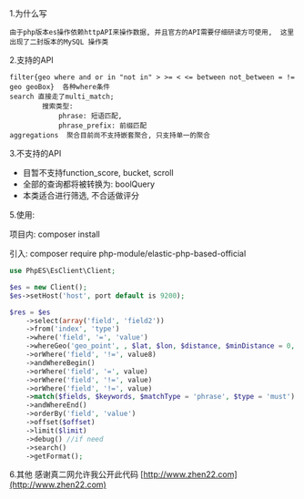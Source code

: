 1.为什么写

```text
由于php版本es操作依赖httpAPI来操作数据, 并且官方的API需要仔细研读方可使用,  这里出现了二封版本的MySQL 操作类
```

2.支持的API
```
filter{geo where and or in "not in" > >= < <= between not_between = != geo geoBox}  各种where条件
search 直接走了multi_match; 
        搜索类型: 
            phrase: 短语匹配, 
            phrase_prefix: 前缀匹配
aggregations  聚合目前尚不支持嵌套聚合, 只支持单一的聚合
```
    
3.不支持的API
   * 目暂不支持function_score, bucket, scroll
   * 全部的查询都将被转换为: boolQuery
   * 本类适合进行筛选, 不合适做评分


5.使用:

项目内: composer install
 
引入: composer require php-module/elastic-php-based-official
```php
use PhpES\EsClient\Client;

$es = new Client();
$es->setHost('host', port default is 9200);

$res = $es
    ->select(array('field', 'field2'))
    ->from('index', 'type')
    ->where('field', '=', 'value')
    ->whereGeo('geo_point', , $lat, $lon, $distance, $minDistance = 0, $unit = 'm', $distanceType = 'sloppy_arc', $type = 'and')
    ->orWhere('field', '!=', value8)
    ->andWhereBegin()
    ->orWhere('field', '=', value)
    ->orWhere('field', '!=', value)
    ->orWhere('field', '!=', value)
    ->match($fields, $keywords, $matchType = 'phrase', $type = 'must')
    ->andWhereEnd()
    ->orderBy('field', 'value')
    ->offset($offset)
    ->limit($limit)
    ->debug() //if need
    ->search()
    ->getFormat();
```
6.其他
感谢真二网允许我公开此代码
[http://www.zhen22.com](http://www.zhen22.com)